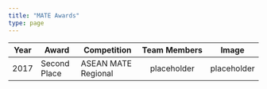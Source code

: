 ```yaml
---
title: "MATE Awards"
type: page
---
```


| Year | Award | Competition | Team&nbsp;Members  | Image |
| ---- | ----- | --- |:---: | ----- |
| 2017 | Second Place | ASEAN MATE Regional | placeholder | placeholder